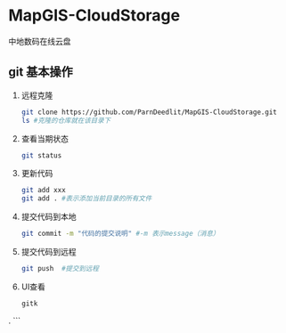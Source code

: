 # MapGIS-CloudStorage
中地数码在线云盘


## git 基本操作

1. 远程克隆
    ``` sh
    git clone https://github.com/ParnDeedlit/MapGIS-CloudStorage.git
    ls #克隆的仓库就在该目录下
    ```
1. 查看当期状态
    ``` sh
    git status
    ```
1. 更新代码
    ``` sh
    git add xxx
    git add . #表示添加当前目录的所有文件
    ```

1. 提交代码到本地
    ``` sh
    git commit -m "代码的提交说明" #-m 表示message（消息）
    ```
1. 提交代码到远程
    ``` sh
    git push  #提交到远程
    ```
1. UI查看
    ``` sh
    gitk
  .  ```
